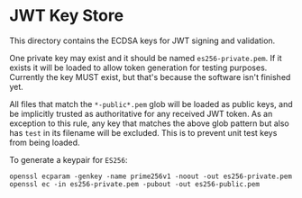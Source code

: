 # JWT Key Store

This directory contains the ECDSA keys for JWT signing and validation.

One private key may exist and it should be named `es256-private.pem`.
If it exists it will be loaded to allow token generation for testing
purposes. Currently the key MUST exist, but that's because the software
isn't finished yet.

All files that match the `*-public*.pem` glob will be loaded as public
keys, and be implicitly trusted as authoritative for any received JWT
token. As an exception to this rule, any key that matches the above
glob pattern but also has `test` in its filename will be excluded. This
is to prevent unit test keys from being loaded.

To generate a keypair for `ES256`:

    openssl ecparam -genkey -name prime256v1 -noout -out es256-private.pem
    openssl ec -in es256-private.pem -pubout -out es256-public.pem
